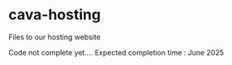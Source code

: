 # cava-hosting
Files to our hosting website

Code not complete yet.... Expected completion time : June 2025
